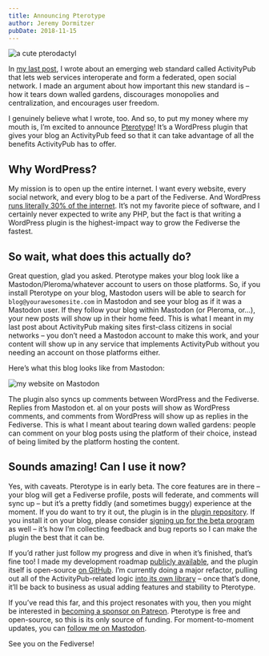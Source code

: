 ```yaml
---
title: Announcing Pterotype
author: Jeremy Dormitzer
pubDate: 2018-11-15
---
```


<img alt="a cute pterodactyl" src="/images/pterotype.png" />

In [my last post](https://jeremydormitzer.com/blog/what-is-activitypub.html), I wrote about an emerging web standard called ActivityPub that lets web services interoperate and form a federated, open social network. I made an argument about how important this new standard is – how it tears down walled gardens, discourages monopolies and centralization, and encourages user freedom.

I genuinely believe what I wrote, too. And so, to put my money where my mouth is, I’m excited to announce [Pterotype](https://getpterotype.com/)! It’s a WordPress plugin that gives your blog an ActivityPub feed so that it can take advantage of all the benefits ActivityPub has to offer.

## Why WordPress?

My mission is to open up the entire internet. I want every website, every social network, and every blog to be a part of the Fediverse. And WordPress [runs literally 30% of the internet](https://w3techs.com/technologies/overview/content_management/all). It’s not my favorite piece of software, and I certainly never expected to write any PHP, but the fact is that writing a WordPress plugin is the highest-impact way to grow the Fediverse the fastest.

## So wait, what does this actually do?

Great question, glad you asked. Pterotype makes your blog look like a Mastodon/Pleroma/whatever account to users on those platforms. So, if you install Pterotype on your blog, Mastodon users will be able to search for `blog@yourawesomesite.com` in Mastodon and see your blog as if it was a Mastodon user. If they follow your blog within Mastodon (or Pleroma, or…), your new posts will show up in their home feed. This is what I meant in my last post about ActivityPub making sites first-class citizens in social networks – you don’t need a Mastodon account to make this work, and your content will show up in any service that implements ActivityPub without you needing an account on those platforms either.

Here’s what this blog looks like from Mastodon:

![my website on Mastodon](/images/jeremy-mastodon.png)

The plugin also syncs up comments between WordPress and the Fediverse. Replies from Mastodon et. al on your posts will show as WordPress comments, and comments from WordPress will show up as replies in the Fediverse. This is what I meant about tearing down walled gardens: people can comment on your blog posts using the platform of their choice, instead of being limited by the platform hosting the content.

## Sounds amazing! Can I use it now?

Yes, with caveats. Pterotype is in early beta. The core features are in there – your blog will get a Fediverse profile, posts will federate, and comments will sync up – but it’s a pretty fiddly (and sometimes buggy) experience at the moment. If you do want to try it out, the plugin is in the [plugin repository](https://wordpress.org/plugins/pterotype/). If you install it on your blog, please consider [signing up for the beta program](https://getpterotype.com/beta) as well – it’s how I’m collecting feedback and bug reports so I can make the plugin the best that it can be.

If you’d rather just follow my progress and dive in when it’s finished, that’s fine too! I made my development roadmap [publicly available](https://getpterotype.com/roadmap), and the plugin itself is open-source [on GitHub](https://github.com/pterotype-project/pterotype). I’m currently doing a major refactor, pulling out all of the ActivityPub-related logic [into its own library](https://github.com/pterotype-project/activitypub-php) – once that’s done, it’ll be back to business as usual adding features and stability to Pterotype.

If you’ve read this far, and this project resonates with you, then you might be interested in [becoming a sponsor on Patreon](https://www.patreon.com/pterotype). Pterotype is free and open-source, so this is its only source of funding. For moment-to-moment updates, you can [follow me on Mastodon](https://mastodon.technology/@jdormit).

See you on the Fediverse!
